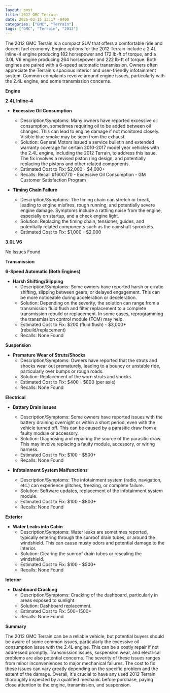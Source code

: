 ```yaml
---
layout: post
title: 2012 GMC Terrain
date: 2025-03-15 13:17 -0400
categories: ["GMC", "Terrain"]
tags: ["GMC", "Terrain", "2012"]
---
```

The 2012 GMC Terrain is a compact SUV that offers a comfortable ride and decent fuel economy. Engine options for the 2012 Terrain include a 2.4L inline-4 engine producing 182 horsepower and 172 lb-ft of torque, and a 3.0L V6 engine producing 264 horsepower and 222 lb-ft of torque. Both engines are paired with a 6-speed automatic transmission. Owners often appreciate the Terrain's spacious interior and user-friendly infotainment system. Common complaints revolve around engine issues, particularly with the 2.4L engine, and some transmission concerns.

**Engine**

**2.4L Inline-4**

*   **Excessive Oil Consumption**
    *   Description/Symptoms: Many owners have reported excessive oil consumption, sometimes requiring oil to be added between oil changes. This can lead to engine damage if not monitored closely. Visible blue smoke may be seen from the exhaust.
    *   Solution: General Motors issued a service bulletin and extended warranty coverage for certain 2010-2017 model year vehicles with the 2.4L engine, including the 2012 Terrain, to address this issue. The fix involves a revised piston ring design, and potentially replacing the pistons and other related components.
    *   Estimated Cost to Fix: $2,000 - $4,000+
    *   Recalls: Recall #1600770 - Excessive Oil Consumption - GM Customer Satisfaction Program

*   **Timing Chain Failure**
    *   Description/Symptoms: The timing chain can stretch or break, leading to engine misfires, rough running, and potentially severe engine damage. Symptoms include a rattling noise from the engine, especially on startup, and a check engine light.
    *   Solution: Replacing the timing chain, tensioner, guides, and potentially related components such as the camshaft sprockets.
    *   Estimated Cost to Fix: $1,000 - $2,000

**3.0L V6**

No Issues Found

**Transmission**

**6-Speed Automatic (Both Engines)**

*   **Harsh Shifting/Slipping**
    *   Description/Symptoms: Some owners have reported harsh or erratic shifting, slipping between gears, or delayed engagement. This can be more noticeable during acceleration or deceleration.
    *   Solution: Depending on the severity, the solution can range from a transmission fluid flush and filter replacement to a complete transmission rebuild or replacement. In some cases, reprogramming the transmission control module (TCM) may help.
    *   Estimated Cost to Fix: $200 (fluid flush) - $3,000+ (rebuild/replacement)
    * Recalls: None Found

**Suspension**

*   **Premature Wear of Struts/Shocks**
    *   Description/Symptoms: Owners have reported that the struts and shocks wear out prematurely, leading to a bouncy or unstable ride, particularly over bumps or rough roads.
    *   Solution: Replacement of the worn struts and shocks.
    *   Estimated Cost to Fix: $400 - $800 (per axle)
     * Recalls: None Found

**Electrical**

*   **Battery Drain Issues**
    *   Description/Symptoms: Some owners have reported issues with the battery draining overnight or within a short period, even with the vehicle turned off. This can be caused by a parasitic draw from a faulty module or accessory.
    *   Solution: Diagnosing and repairing the source of the parasitic draw. This may involve replacing a faulty module, accessory, or wiring harness.
    *   Estimated Cost to Fix: $100 - $500+
     * Recalls: None Found

*   **Infotainment System Malfunctions**
    *   Description/Symptoms: The infotainment system (radio, navigation, etc.) can experience glitches, freezing, or complete failure.
    *   Solution: Software updates, replacement of the infotainment system module.
    *   Estimated Cost to Fix: $100 - $800+
     * Recalls: None Found

**Exterior**

*   **Water Leaks into Cabin**
    *   Description/Symptoms: Water leaks are sometimes reported, typically entering through the sunroof drain tubes, or around the windshield. This can cause musty odors and potential damage to the interior.
    *   Solution: Clearing the sunroof drain tubes or resealing the windshield.
    *   Estimated Cost to Fix: $100 - $500+
     * Recalls: None Found

**Interior**

*   **Dashboard Cracking**
    *   Description/Symptoms: Cracking of the dashboard, particularly in areas exposed to sunlight.
    *   Solution: Dashboard replacement.
    *   Estimated Cost to Fix: $500-$1500+
     * Recalls: None Found

**Summary**

The 2012 GMC Terrain can be a reliable vehicle, but potential buyers should be aware of some common issues, particularly the excessive oil consumption issue with the 2.4L engine. This can be a costly repair if not addressed promptly. Transmission issues, suspension wear, and electrical problems are also potential concerns. The severity of these issues ranges from minor inconveniences to major mechanical failures. The cost to fix these issues can vary greatly depending on the specific problem and the extent of the damage. Overall, it's crucial to have any used 2012 Terrain thoroughly inspected by a qualified mechanic before purchase, paying close attention to the engine, transmission, and suspension.

